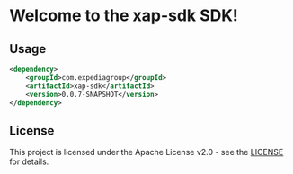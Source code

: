 # Welcome to the xap-sdk SDK!

## Usage
```xml
<dependency>
    <groupId>com.expediagroup</groupId>
    <artifactId>xap-sdk</artifactId>
    <version>0.0.7-SNAPSHOT</version>
</dependency>
```

## License

This project is licensed under the Apache License v2.0 - see the [LICENSE](LICENSE) for details.
